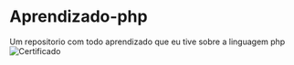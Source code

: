# Aprendizado-php
Um repositorio com todo aprendizado que eu tive sobre a linguagem php
![Certificado](https://media.licdn.com/dms/image/D4D22AQE6GT4I5tNB8g/feedshare-shrink_2048_1536/0/1687711394901?e=1718841600&v=beta&t=ywBOBUiygvPQk1EBSNWIv3gZqpQvReGukPlqoKjaaRs)
